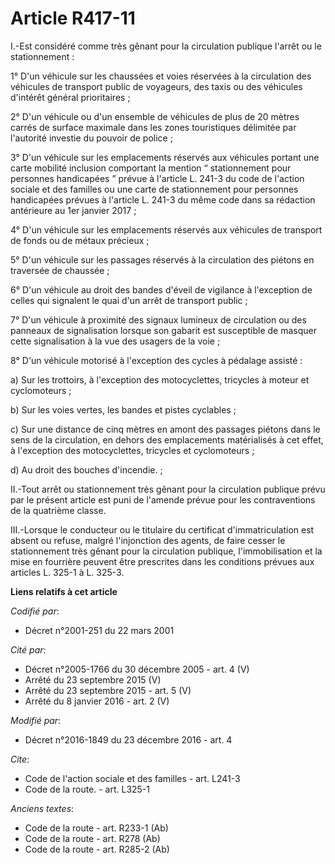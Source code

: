 # Article R417-11

I.-Est considéré comme très gênant pour la circulation publique l'arrêt ou le stationnement : 

1° D'un véhicule sur les chaussées et voies réservées à la circulation des véhicules de transport public de voyageurs, des
taxis ou des véhicules d'intérêt général prioritaires ; 

2° D'un véhicule ou d'un ensemble de véhicules de plus de 20 mètres carrés de surface maximale dans les zones touristiques
délimitée par l'autorité investie du pouvoir de police ; 

3° D'un véhicule sur les emplacements réservés aux véhicules portant une carte mobilité inclusion comportant la mention “
stationnement pour personnes handicapées ” prévue à l'article L. 241-3 du code de l'action sociale et des familles ou une
carte de stationnement pour personnes handicapées prévues à l'article L. 241-3 du même code dans sa rédaction antérieure au
1er janvier 2017 ; 

4° D'un véhicule sur les emplacements réservés aux véhicules de transport de fonds ou de métaux précieux ; 

5° D'un véhicule sur les passages réservés à la circulation des piétons en traversée de chaussée ; 

6° D'un véhicule au droit des bandes d'éveil de vigilance à l'exception de celles qui signalent le quai d'un arrêt de
transport public ; 

7° D'un véhicule à proximité des signaux lumineux de circulation ou des panneaux de signalisation lorsque son gabarit est
susceptible de masquer cette signalisation à la vue des usagers de la voie ; 

8° D'un véhicule motorisé à l'exception des cycles à pédalage assisté : 

a) Sur les trottoirs, à l'exception des motocyclettes, tricycles à moteur et cyclomoteurs ; 

b) Sur les voies vertes, les bandes et pistes cyclables ; 

c) Sur une distance de cinq mètres en amont des passages piétons dans le sens de la circulation, en dehors des emplacements
matérialisés à cet effet, à l'exception des motocyclettes, tricycles et cyclomoteurs ; 

d) Au droit des bouches d'incendie. ; 

II.-Tout arrêt ou stationnement très gênant pour la circulation publique prévu par le présent article est puni de l'amende
prévue pour les contraventions de la quatrième classe. 

III.-Lorsque le conducteur ou le titulaire du certificat d'immatriculation est absent ou refuse, malgré l'injonction des
agents, de faire cesser le stationnement très gênant pour la circulation publique, l'immobilisation et la mise en fourrière
peuvent être prescrites dans les conditions prévues aux articles L. 325-1 à L. 325-3.

**Liens relatifs à cet article**

_Codifié par_:

  - Décret n°2001-251 du 22 mars 2001

_Cité par_:

  - Décret n°2005-1766 du 30 décembre 2005 - art. 4 (V)
  - Arrêté du 23 septembre 2015 (V)
  - Arrêté du 23 septembre 2015 - art. 5 (V)
  - Arrêté du 8 janvier 2016 - art. 2 (V)

_Modifié par_:

  - Décret n°2016-1849 du 23 décembre 2016 - art. 4

_Cite_:

  - Code de l'action sociale et des familles - art. L241-3
  - Code de la route. - art. L325-1

_Anciens textes_:

  - Code de la route - art. R233-1 (Ab)
  - Code de la route - art. R278 (Ab)
  - Code de la route - art. R285-2 (Ab)
